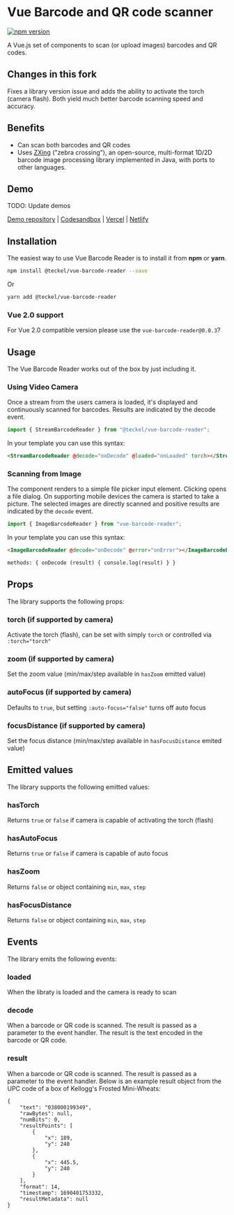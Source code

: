# Vue Barcode and QR code scanner

[![npm version](https://badgen.net/npm/v/vue-barcode-reader)](https://www.npmjs.com/package/vue-barcode-reader)

A Vue.js set of components to scan (or upload images) barcodes and QR codes.

## Changes in this fork

Fixes a library version issue and adds the ability to activate the torch (camera flash).  Both yield much better barcode scanning speed and accuracy.

## Benefits

- Can scan both barcodes and QR codes
- Uses [ZXing](https://github.com/zxing-js/library) ("zebra crossing"), an open-source, multi-format 1D/2D barcode image processing library implemented in Java, with ports to other languages.

## Demo

TODO: Update demos

[Demo repository](https://github.com/olefirenko/vue-barcode-reader-example) | [Codesandbox](https://codesandbox.io/s/vue-barcode-reader-demo-guj3f) | [Vercel](https://vue-barcode-reader-example-2iiz1fhbf-olefirenko.vercel.app/) | [Netlify](https://stupefied-meitner-58f299.netlify.app/)

## Installation

The easiest way to use Vue Barcode Reader is to install it from **npm** or **yarn**.

```sh
npm install @teckel/vue-barcode-reader --save
```

Or

```sh
yarn add @teckel/vue-barcode-reader
```

### Vue 2.0 support

For Vue 2.0 compatible version please use the `vue-barcode-reader@0.0.3`?

## Usage

The Vue Barcode Reader works out of the box by just including it.

### Using Video Camera

Once a stream from the users camera is loaded, it's displayed and continuously scanned for barcodes. Results are indicated by the decode event.

```js
import { StreamBarcodeReader } from "@teckel/vue-barcode-reader";
```

In your template you can use this syntax:

```html
<StreamBarcodeReader @decode="onDecode" @loaded="onLoaded" torch></StreamBarcodeReader>
```

### Scanning from Image

The component renders to a simple file picker input element. Clicking opens a file dialog. On supporting mobile devices the camera is started to take a picture. The selected images are directly scanned and positive results are indicated by the `decode` event.

```js
import { ImageBarcodeReader } from "vue-barcode-reader";
```

In your template you can use this syntax:

```html
<ImageBarcodeReader @decode="onDecode" @error="onError"></ImageBarcodeReader>
```

```html
methods: { onDecode (result) { console.log(result) } }
```

## Props

The library supports the following props:

### torch (if supported by camera)

Activate the torch (flash), can be set with simply `torch` or controlled via `:torch="torch"`

### zoom (if supported by camera)

Set the zoom value (min/max/step available in `hasZoom` emitted value)

### autoFocus (if supported by camera)

Defaults to `true`, but setting `:auto-focus="false"` turns off auto focus

### focusDistance (if supported by camera)

Set the focus distance (min/max/step available in `hasFocusDistance` emited value)


## Emitted values

The library supports the following emitted values:

### hasTorch

Returns `true` or `false` if camera is capable of activating the torch (flash)

### hasAutoFocus

Returns `true` or `false` if camera is capable of auto focus

### hasZoom

Returns `false` or object containing `min`, `max`, `step`

### hasFocusDistance

Returns `false` or object containing `min`, `max`, `step`


## Events

The library emits the following events:

### loaded

When the libraty is loaded and the camera is ready to scan

### decode

When a barcode or QR code is scanned. The result is passed as a parameter to the event handler. The result is the text encoded in the barcode or QR code.

### result

When a barcode or QR code is scanned. The result is passed as a parameter to the event handler. Below is an example result object from the UPC code of a box of Kellogg's Frosted Mini-Wheats:

```
{
    "text": "038000199349",
    "rawBytes": null,
    "numBits": 0,
    "resultPoints": [
        {
            "x": 189,
            "y": 240
        },
        {
            "x": 445.5,
            "y": 240
        }
    ],
    "format": 14,
    "timestamp": 1690401753332,
    "resultMetadata": null
}
```
